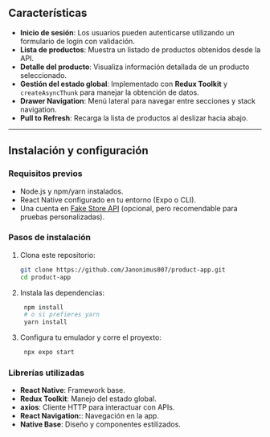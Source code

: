 ## Características

- **Inicio de sesión**: Los usuarios pueden autenticarse utilizando un formulario de login con validación.
- **Lista de productos**: Muestra un listado de productos obtenidos desde la API.
- **Detalle del producto**: Visualiza información detallada de un producto seleccionado.
- **Gestión del estado global**: Implementado con **Redux Toolkit** y `createAsyncThunk` para manejar la obtención de datos.
- **Drawer Navigation**: Menú lateral para navegar entre secciones y stack navigation.
- **Pull to Refresh**: Recarga la lista de productos al deslizar hacia abajo.

---

## Instalación y configuración

### Requisitos previos

- Node.js y npm/yarn instalados.
- React Native configurado en tu entorno (Expo o CLI).
- Una cuenta en [Fake Store API](https://fakestoreapi.com) (opcional, pero recomendable para pruebas personalizadas).

### Pasos de instalación

1. Clona este repositorio:

   ```bash
   git clone https://github.com/Janonimus007/product-app.git
   cd product-app
2. Instala las dependencias:

   ```bash
    npm install
    # o si prefieres yarn
    yarn install
3. Configura tu emulador y corre el proyexto:

   ```bash
    npx expo start
### Librerías utilizadas

- **React Native**: Framework base.
- **Redux Toolkit**: Manejo del estado global.
- **axios**: Cliente HTTP para interactuar con APIs.
- **React Navigation:**: Navegación en la app.
- **Native Base**: Diseño y componentes estilizados.

